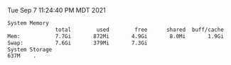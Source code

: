 Tue Sep  7 11:24:40 PM MDT 2021
```bash
System Memory
               total        used        free      shared  buff/cache   available
Mem:           7.7Gi       872Mi       4.9Gi       8.0Mi       1.9Gi       6.5Gi
Swap:          7.6Gi       379Mi       7.3Gi
System Storage
637M	.
```
```bash
